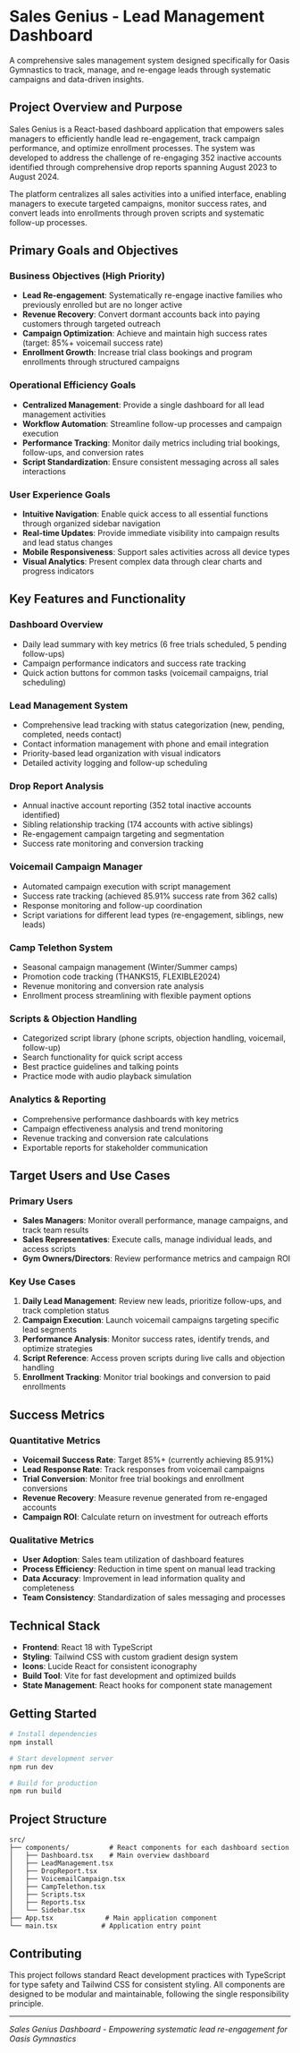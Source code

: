 # Sales Genius - Lead Management Dashboard

A comprehensive sales management system designed specifically for Oasis Gymnastics to track, manage, and re-engage leads through systematic campaigns and data-driven insights.

## Project Overview and Purpose

Sales Genius is a React-based dashboard application that empowers sales managers to efficiently handle lead re-engagement, track campaign performance, and optimize enrollment processes. The system was developed to address the challenge of re-engaging 352 inactive accounts identified through comprehensive drop reports spanning August 2023 to August 2024.

The platform centralizes all sales activities into a unified interface, enabling managers to execute targeted campaigns, monitor success rates, and convert leads into enrollments through proven scripts and systematic follow-up processes.

## Primary Goals and Objectives

### Business Objectives (High Priority)
- **Lead Re-engagement**: Systematically re-engage inactive families who previously enrolled but are no longer active
- **Revenue Recovery**: Convert dormant accounts back into paying customers through targeted outreach
- **Campaign Optimization**: Achieve and maintain high success rates (target: 85%+ voicemail success rate)
- **Enrollment Growth**: Increase trial class bookings and program enrollments through structured campaigns

### Operational Efficiency Goals
- **Centralized Management**: Provide a single dashboard for all lead management activities
- **Workflow Automation**: Streamline follow-up processes and campaign execution
- **Performance Tracking**: Monitor daily metrics including trial bookings, follow-ups, and conversion rates
- **Script Standardization**: Ensure consistent messaging across all sales interactions

### User Experience Goals
- **Intuitive Navigation**: Enable quick access to all essential functions through organized sidebar navigation
- **Real-time Updates**: Provide immediate visibility into campaign results and lead status changes
- **Mobile Responsiveness**: Support sales activities across all device types
- **Visual Analytics**: Present complex data through clear charts and progress indicators

## Key Features and Functionality

### Dashboard Overview
- Daily lead summary with key metrics (6 free trials scheduled, 5 pending follow-ups)
- Campaign performance indicators and success rate tracking
- Quick action buttons for common tasks (voicemail campaigns, trial scheduling)

### Lead Management System
- Comprehensive lead tracking with status categorization (new, pending, completed, needs contact)
- Contact information management with phone and email integration
- Priority-based lead organization with visual indicators
- Detailed activity logging and follow-up scheduling

### Drop Report Analysis
- Annual inactive account reporting (352 total inactive accounts identified)
- Sibling relationship tracking (174 accounts with active siblings)
- Re-engagement campaign targeting and segmentation
- Success rate monitoring and conversion tracking

### Voicemail Campaign Manager
- Automated campaign execution with script management
- Success rate tracking (achieved 85.91% success rate from 362 calls)
- Response monitoring and follow-up coordination
- Script variations for different lead types (re-engagement, siblings, new leads)

### Camp Telethon System
- Seasonal campaign management (Winter/Summer camps)
- Promotion code tracking (THANKS15, FLEXIBLE2024)
- Revenue monitoring and conversion rate analysis
- Enrollment process streamlining with flexible payment options

### Scripts & Objection Handling
- Categorized script library (phone scripts, objection handling, voicemail, follow-up)
- Search functionality for quick script access
- Best practice guidelines and talking points
- Practice mode with audio playback simulation

### Analytics & Reporting
- Comprehensive performance dashboards with key metrics
- Campaign effectiveness analysis and trend monitoring
- Revenue tracking and conversion rate calculations
- Exportable reports for stakeholder communication

## Target Users and Use Cases

### Primary Users
- **Sales Managers**: Monitor overall performance, manage campaigns, and track team results
- **Sales Representatives**: Execute calls, manage individual leads, and access scripts
- **Gym Owners/Directors**: Review performance metrics and campaign ROI

### Key Use Cases
1. **Daily Lead Management**: Review new leads, prioritize follow-ups, and track completion status
2. **Campaign Execution**: Launch voicemail campaigns targeting specific lead segments
3. **Performance Analysis**: Monitor success rates, identify trends, and optimize strategies
4. **Script Reference**: Access proven scripts during live calls and objection handling
5. **Enrollment Tracking**: Monitor trial bookings and conversion to paid enrollments

## Success Metrics

### Quantitative Metrics
- **Voicemail Success Rate**: Target 85%+ (currently achieving 85.91%)
- **Lead Response Rate**: Track responses from voicemail campaigns
- **Trial Conversion**: Monitor free trial bookings and enrollment conversions
- **Revenue Recovery**: Measure revenue generated from re-engaged accounts
- **Campaign ROI**: Calculate return on investment for outreach efforts

### Qualitative Metrics
- **User Adoption**: Sales team utilization of dashboard features
- **Process Efficiency**: Reduction in time spent on manual lead tracking
- **Data Accuracy**: Improvement in lead information quality and completeness
- **Team Consistency**: Standardization of sales messaging and processes

## Technical Stack

- **Frontend**: React 18 with TypeScript
- **Styling**: Tailwind CSS with custom gradient design system
- **Icons**: Lucide React for consistent iconography
- **Build Tool**: Vite for fast development and optimized builds
- **State Management**: React hooks for component state management

## Getting Started

```bash
# Install dependencies
npm install

# Start development server
npm run dev

# Build for production
npm run build
```

## Project Structure

```
src/
├── components/          # React components for each dashboard section
│   ├── Dashboard.tsx    # Main overview dashboard
│   ├── LeadManagement.tsx
│   ├── DropReport.tsx
│   ├── VoicemailCampaign.tsx
│   ├── CampTelethon.tsx
│   ├── Scripts.tsx
│   ├── Reports.tsx
│   └── Sidebar.tsx
├── App.tsx             # Main application component
└── main.tsx           # Application entry point
```

## Contributing

This project follows standard React development practices with TypeScript for type safety and Tailwind CSS for consistent styling. All components are designed to be modular and maintainable, following the single responsibility principle.

---

*Sales Genius Dashboard - Empowering systematic lead re-engagement for Oasis Gymnastics*